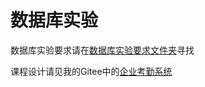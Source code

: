 # 数据库实验

数据库实验要求请在[数据库实验要求文件夹](./数据库实验要求/)寻找

课程设计请见我的Gitee中的[企业考勤系统](https://gitee.com/liujitong/enterprise-attendance-mannagement-system_byQt6)
